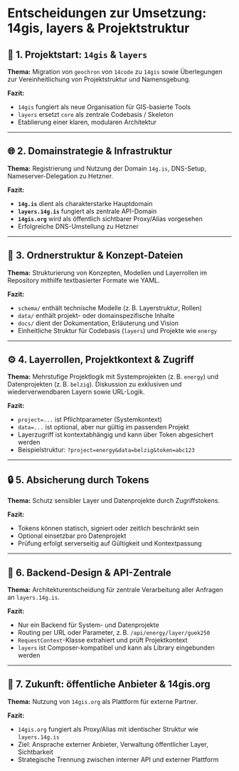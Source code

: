 # Entscheidungen zur Umsetzung: 14gis, layers & Projektstruktur

## 🧭 1. **Projektstart: `14gis` & `layers`**

**Thema:** Migration von `geochron` von `14code` zu `14gis` sowie Überlegungen zur Vereinheitlichung von Projektstruktur und Namensgebung.

**Fazit:**  
- `14gis` fungiert als neue Organisation für GIS-basierte Tools  
- `layers` ersetzt `core` als zentrale Codebasis / Skeleton  
- Etablierung einer klaren, modularen Architektur

---

## 🌐 2. **Domainstrategie & Infrastruktur**

**Thema:** Registrierung und Nutzung der Domain `14g.is`, DNS-Setup, Nameserver-Delegation zu Hetzner.

**Fazit:**  
- **`14g.is`** dient als charakterstarke Hauptdomain  
- **`layers.14g.is`** fungiert als zentrale API-Domain  
- **`14gis.org`** wird als öffentlich sichtbarer Proxy/Alias vorgesehen  
- Erfolgreiche DNS-Umstellung zu Hetzner

---

## 📁 3. **Ordnerstruktur & Konzept-Dateien**

**Thema:** Strukturierung von Konzepten, Modellen und Layerrollen im Repository mithilfe textbasierter Formate wie YAML.

**Fazit:**  
- `schema/` enthält technische Modelle (z. B. Layerstruktur, Rollen)  
- `data/` enthält projekt- oder domainspezifische Inhalte  
- `docs/` dient der Dokumentation, Erläuterung und Vision  
- Einheitliche Struktur für Codebasis (`layers`) und Projekte wie `energy`

---

## ⚙️ 4. **Layerrollen, Projektkontext & Zugriff**

**Thema:** Mehrstufige Projektlogik mit Systemprojekten (z. B. `energy`) und Datenprojekten (z. B. `belzig`). Diskussion zu exklusiven und wiederverwendbaren Layern sowie URL-Logik.

**Fazit:**  
- `project=...` ist Pflichtparameter (Systemkontext)  
- `data=...` ist optional, aber nur gültig im passenden Projekt  
- Layerzugriff ist kontextabhängig und kann über Token abgesichert werden  
- Beispielstruktur: `?project=energy&data=belzig&token=abc123`

---

## 🔒 5. **Absicherung durch Tokens**

**Thema:** Schutz sensibler Layer und Datenprojekte durch Zugriffstokens.

**Fazit:**  
- Tokens können statisch, signiert oder zeitlich beschränkt sein  
- Optional einsetzbar pro Datenprojekt  
- Prüfung erfolgt serverseitig auf Gültigkeit und Kontextpassung

---

## 🧱 6. **Backend-Design & API-Zentrale**

**Thema:** Architekturentscheidung für zentrale Verarbeitung aller Anfragen an `layers.14g.is`.

**Fazit:**  
- Nur ein Backend für System- und Datenprojekte  
- Routing per URL oder Parameter, z. B. `/api/energy/layer/guek250`  
- `RequestContext`-Klasse extrahiert und prüft Projektkontext  
- `layers` ist Composer-kompatibel und kann als Library eingebunden werden

---

## 🧠 7. **Zukunft: öffentliche Anbieter & 14gis.org**

**Thema:** Nutzung von `14gis.org` als Plattform für externe Partner.

**Fazit:**  
- `14gis.org` fungiert als Proxy/Alias mit identischer Struktur wie `layers.14g.is`  
- Ziel: Ansprache externer Anbieter, Verwaltung öffentlicher Layer, Sichtbarkeit  
- Strategische Trennung zwischen interner API und externer Plattform
